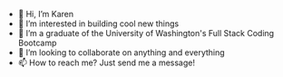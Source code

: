 - 👋 Hi, I’m Karen
- 👀 I’m interested in building cool new things
- 🌱 I’m a graduate of the University of Washington's Full Stack Coding Bootcamp
- 💞️ I’m looking to collaborate on anything and everything
- 📫 How to reach me? Just send me a message!

<!---
ksapir/ksapir is a ✨ special ✨ repository because its `README.md` (this file) appears on your GitHub profile.
You can click the Preview link to take a look at your changes.
--->

